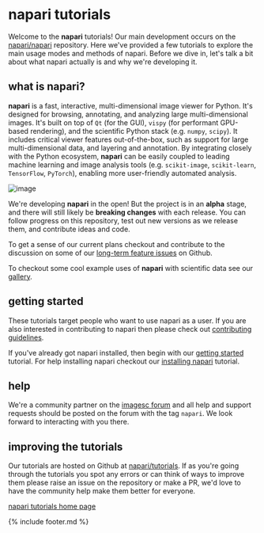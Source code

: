 # napari tutorials

Welcome to the **napari** tutorials!
Our main development occurs on the [napari/napari](https://github.com/napari/napari) repository.
Here we've provided a few tutorials to explore the main usage modes and methods of napari.
Before we dive in, let's talk a bit about what napari actually is and why we're developing it.

## what is napari?

**napari** is a fast, interactive, multi-dimensional image viewer for Python.
It's designed for browsing, annotating, and analyzing large multi-dimensional images.
It's built on top of `Qt` (for the GUI), `vispy` (for performant GPU-based rendering),
and the scientific Python stack (e.g. `numpy`, `scipy`).
It includes critical viewer features out-of-the-box,
such as support for large multi-dimensional data, and layering and annotation.
By integrating closely with the Python ecosystem,
**napari** can be easily coupled to leading machine learning and image analysis tools (e.g. `scikit-image`, `scikit-learn`, `TensorFlow`, `PyTorch`),
enabling more user-friendly automated analysis.

![image](./assets/tutorials/napari_overview.png)

We're developing **napari** in the open!
But the project is in an **alpha** stage,
and there will still likely be **breaking changes** with each release.
You can follow progress on this repository,
test out new versions as we release them,
and contribute ideas and code.

To get a sense of our current plans checkout and contribute to the discussion on some of our [long-term feature issues](https://github.com/napari/napari/issues?q=is%3Aissue+is%3Aopen+label%3A%22long-term+feature%22) on Github.

To checkout some cool example uses of **napari** with scientific data see our [gallery](./gallery).

## getting started

These tutorials target people who want to use napari as a user.
If you are also interested in contributing to napari then please check out [contributing guidelines](https://github.com/napari/napari/blob/master/docs/developers/contributing.md).

If you've already got napari installed,
then begin with our [getting started](./fundamentals/getting_started) tutorial.
For help installing napari checkout our [installing napari](./fundamentals/installation) tutorial.

## help

We're a community partner on the [imagesc forum](https://forum.image.sc/tags/napari) and all help and support requests should be posted on the forum with the tag `napari`.
We look forward to interacting with you there.

## improving the tutorials

Our tutorials are hosted on Github at [napari/tutorials](https://github.com/napari/tutorials).
If as you're going through the tutorials you spot any errors or can think of ways to improve them
please raise an issue on the repository or make a PR,
we'd love to have the community help make them better for everyone.

[napari tutorials home page](http://www.napari.org/tutorials)

{% include footer.md %}
